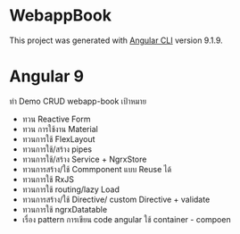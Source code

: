 # WebappBook

This project was generated with [Angular CLI](https://github.com/angular/angular-cli) version 9.1.9.

# Angular 9

ทำ Demo CRUD webapp-book
เป้าหมาย

- ทวน Reactive Form
- ทวน การใช้งาน Material
- ทวนการใช้ FlexLayout
- ทวนการใช้/สร้าง pipes
- ทวนการใช้/สร้าง Service + NgrxStore
- ทวนการสร้าง/ใช้ Commponent แบบ Reuse ได้
- ทวนการใช้ RxJS
- ทวนการใช้ routing/lazy Load
- ทวนการสร้าง/ใช้ Directive/ custom Directive + validate
- ทวนการใช้ ngrxDatatable
- เรื่อง pattern การเขียน code angular ใช้ container - compoen
